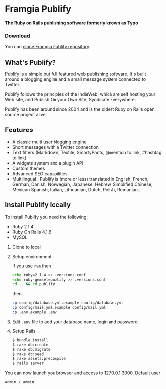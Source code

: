 # Framgia Publify

**The Ruby on Rails publishing software formerly known as Typo**

### Download

You can [clone Framgia Publify
repository](https://github.com/framgia/publify.git).

## What's Publify?

Publify is a simple but full featured web publishing software. It's built around a blogging engine and a small message system connected to Twitter.

Publify follows the principles of the IndieWeb, which are self hosting your Web site, and Publish On your Own Site, Syndicate Everywhere.

Publify has been around since 2004 and is the oldest Ruby on Rails open source project alive.

## Features

- A classic multi user blogging engine
- Short messages with a Twitter connection
- Text filters (Markdown, Textile, SmartyPants, @mention to link, #hashtag to link)
- A widgets system and a plugin API
- Custom themes
- Advanced SEO capabilities
- Multilingual : Publify is (more or less) translated in English, French, German, Danish, Norwegian, Japanese, Hebrew, Simplified Chinese, Mexican Spanish, Italian, Lithuanian, Dutch, Polish, Romanian…

## Install Publify  locally

To install Publify you need the following:

-   Ruby 2.1.4
-   Ruby On Rails 4.1.6
-   MySQL

1.  Clone to local
2.  Setup environment

    If you use `rvm` then

    ```bash
    echo ruby=2.1.4 >> .versions.conf
    echo ruby-gemset=publify >> .versions.conf
    cd .. && cd publify
    ```
    then

    ```bash
    cp config/database.yml.example config/database.yml
    cp config/mail.yml.example config/mail.yml
    cp .env.example .env
    ```
3.  Edit `.env` file to add your database name, login and password.
4.  Setup Rails

    ```bash
    $ bundle install
    $ rake db:create
    $ rake db:migrate
    $ rake db:seed
    $ rake assets:precompile
    $ rails server
    ```

You can now launch you browser and access to 127.0.0.1:3000.
Default user
```
admin / admin
```
